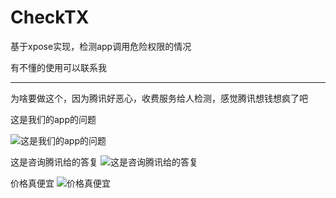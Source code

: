 # CheckTX
基于xpose实现，检测app调用危险权限的情况

有不懂的使用可以联系我

--------------------------------

为啥要做这个，因为腾讯好恶心，收费服务给人检测，感觉腾讯想钱想疯了吧


这是我们的app的问题

![这是我们的app的问题](https://github.com/moz1q1/CheckTX/blob/master/img/WechatIMG18.png)

这是咨询腾讯给的答复
![这是咨询腾讯给的答复](https://github.com/moz1q1/CheckTX/blob/master/img/WX20210620-214641@2x.png)

价格真便宜
![价格真便宜](https://github.com/moz1q1/CheckTX/blob/master/img/WechatIMG44.png)



